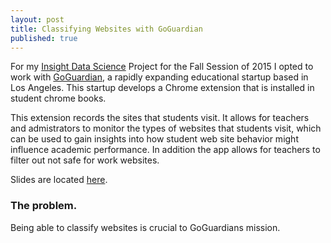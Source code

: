 ```yaml
---
layout: post
title: Classifying Websites with GoGuardian
published: true
---
```



For my [Insight Data Science](http://insightdatascience.com) Project for the Fall Session of 2015 I opted to work with [GoGuardian](https://www.goguardian.com), a rapidly expanding educational startup based in Los Angeles. This startup develops a Chrome extension that is installed in student chrome books. 

This extension records the sites that students visit. It allows for teachers and admistrators to monitor the types of websites that students visit, which can be used to gain insights into how student web site behavior might influence academic performance. In addition the app allows for teachers to filter out not safe for work websites. 

Slides are located [here](https://speakerdeck.com/christopherrivera/insight-project). 


### The problem.
Being able to classify websites is crucial to GoGuardians mission.
